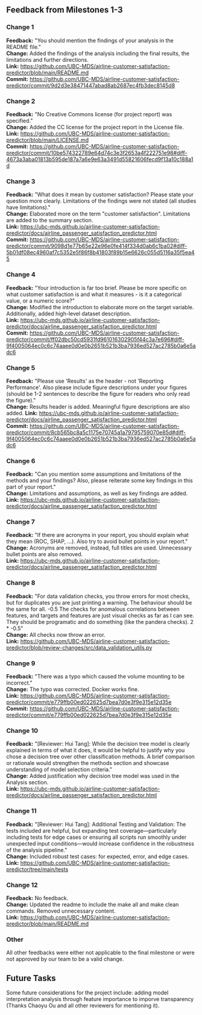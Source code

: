 ## Feedback from Milestones 1-3

### Change 1

**Feedback:** "You should mention the findings of your analysis in the README file."  
**Change:** Added the findings of the analysis including the final results, the limitations and further directions.  
**Link:** https://github.com/UBC-MDS/airline-customer-satisfaction-predictor/blob/main/README.md  
**Commit:** https://github.com/UBC-MDS/airline-customer-satisfaction-predictor/commit/9d2d3e38471447abad8ab2687ec4fb3dec8145d8

### Change 2
**Feedback:** "No Creative Commons license (for project report) was specified."  
**Change:** Added the CC license for the project report in the License file.  
**Link:** https://github.com/UBC-MDS/airline-customer-satisfaction-predictor/blob/main/LICENSE.md  
**Commit:** https://github.com/UBC-MDS/airline-customer-satisfaction-predictor/commit/10be574322789e64d74c3e3f2653a4f222751e98#diff-4673a3aba01813b595de187a7a6e9e63a3491d55821606fecd9f13a10c188a1d

### Change 3

**Feedback:** "What does it mean by customer satisfaction? Please state your question more clearly. Limitations of the findings were not stated (all studies have limitations)."  
**Change:** Elaborated more on the term "customer satisfaction". Limitations are added to the summary section.  
**Link:** https://ubc-mds.github.io/airline-customer-satisfaction-predictor/docs/airline_passenger_satisfaction_predictor.html  
**Commit:** https://github.com/UBC-MDS/airline-customer-satisfaction-predictor/commit/9098d1e77b65e22e96e0fe414f334d0ab6c1ba02#diff-5b01df08ec4960af7c5352e5f86f8b41803f89b15e6626c055d5116a35f5ea45

### Change 4

**Feedback:** "Your introduction is far too brief. Please be more specific on what customer satisfaction is and what it measures - is it a categorical value, or a numeric score?"  
**Change:** Modified the introduction to elaborate more on the target variable. Additionally, added high-level dataset description.  
**Link:** https://ubc-mds.github.io/airline-customer-satisfaction-predictor/docs/airline_passenger_satisfaction_predictor.html  
**Commit:** https://github.com/UBC-MDS/airline-customer-satisfaction-predictor/commit/ff02dbc50cd5931fd961016302905f44c3a7e696#diff-9f4005064ec0c6c74aaee0d0e0b2651b521b3ba7936ed527ac2785b0a6e5adc6

### Change 5

**Feedback:** "Please use 'Results' as the header - not 'Reporting Performance'. Also please include figure descriptions under your figures (should be 1-2 sentences to describe the figure for readers who only read the figure)."  
**Change:** Results header is added. Meaningful figure descriptions are also added.
**Link:** https://ubc-mds.github.io/airline-customer-satisfaction-predictor/docs/airline_passenger_satisfaction_predictor.html  
**Commit:** https://github.com/UBC-MDS/airline-customer-satisfaction-predictor/commit/8cb565bc8a5c1175e70745a1a79795759070e85d#diff-9f4005064ec0c6c74aaee0d0e0b2651b521b3ba7936ed527ac2785b0a6e5adc6

### Change 6

**Feedback:** "Can you mention some assumptions and limitations of the methods and your findings? Also, please reiterate some key findings in this part of your report."  
**Change:** Limitations and assumptions, as well as key findings are added. 
**Link:** https://ubc-mds.github.io/airline-customer-satisfaction-predictor/docs/airline_passenger_satisfaction_predictor.html  

### Change 7

**Feedback:** "If there are acronyms in your report, you should explain what they mean (ROC, SHAP, ...). Also try to avoid bullet points in your report."  
**Change:** Acronyms are removed, instead, full titles are used. Unnecessary bullet points are also removed.  
**Link:** https://ubc-mds.github.io/airline-customer-satisfaction-predictor/docs/airline_passenger_satisfaction_predictor.html  

### Change 8

**Feedback:** "For data validation checks, you throw errors for most checks, but for duplicates you are just printing a warning. The behaviour should be the same for all. -0.5
The checks for anomalous correlations between features, and targets and features are just visual checks as far as I can see. They should be programatic and do something (like the pandera checks). 2 * -0.5"  
**Change:** All checks now throw an error.  
**Link:** https://github.com/UBC-MDS/airline-customer-satisfaction-predictor/blob/review-changes/src/data_validation_utils.py  


### Change 9

**Feedback:** "There was a typo which caused the volume mounting to be incorrect."  
**Change:** The typo was corrected. Docker works fine.  
**Link:** https://github.com/UBC-MDS/airline-customer-satisfaction-predictor/commit/e779ffb00ed022625d7bea7d0e3f9e315e12d35e  
**Commit:** https://github.com/UBC-MDS/airline-customer-satisfaction-predictor/commit/e779ffb00ed022625d7bea7d0e3f9e315e12d35e  

### Change 10

**Feedback:** "[Reviewer: Hui Tang]: While the decision tree model is clearly explained in terms of what it does, it would be helpful to justify why you chose a decision tree over other classification methods. A brief comparison or rationale would strengthen the methods section and showcase understanding of model selection criteria."  
**Change:** Added justification why decision tree model was used in the Analysis section.  
**Link:** https://ubc-mds.github.io/airline-customer-satisfaction-predictor/docs/airline_passenger_satisfaction_predictor.html  

### Change 11

**Feedback:** "[Reviewer: Hui Tang]: Additional Testing and Validation:
The tests included are helpful, but expanding test coverage—particularly including tests for edge cases or ensuring all scripts run smoothly under unexpected input conditions—would increase confidence in the robustness of the analysis pipeline."  
**Change:** Included robust test cases: for expected, error, and edge cases.  
**Link:** https://github.com/UBC-MDS/airline-customer-satisfaction-predictor/tree/main/tests  

### Change 12

**Feedback:** No feedback.  
**Change:** Updated the readme to include the make all and make clean commands. Removed unnecessary content.  
**Link:** https://github.com/UBC-MDS/airline-customer-satisfaction-predictor/blob/main/README.md    

### Other

All other feedbacks were either not applicable to the final milestone or were not approved by our team to be a valid change.

## Future Tasks
Some future considerations for the project include: adding model interpretation analysis through feature importance to imporve transparency (Thanks Chaoyu Ou and all other reviewers for mentioning it).
